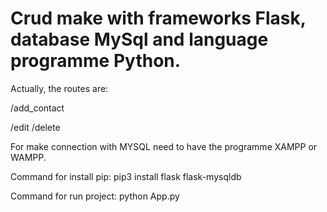 # Crud make with frameworks Flask, database MySql and language programme Python.



Actually, the routes are:

/add_contact

/edit
/delete

For make connection with MYSQL need to have the programme XAMPP or WAMPP. 

Command for install pip: pip3 install flask flask-mysqldb

Command for run project: python App.py

